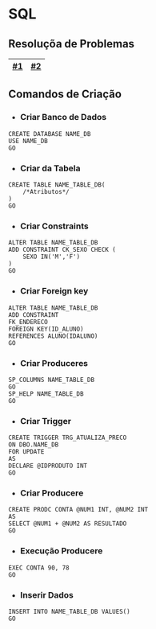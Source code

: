 # SQL

## Resoluçõa de Problemas

| [#1](https://github.com/JefersonMelo/13-SQL/tree/main/Atividades-Propostas) | [#2](https://github.com/JefersonMelo/01-URI/tree/master/09-SQL) |
| ------ | ------ |

## Comandos de Criação

- ### Criar Banco de Dados

```"
CREATE DATABASE NAME_DB
USE NAME_DB
GO
```

- ### Criar da Tabela

```"
CREATE TABLE NAME_TABLE_DB(
    /*Atributos*/
)
GO
```

- ### Criar Constraints

```"
ALTER TABLE NAME_TABLE_DB
ADD CONSTRAINT CK_SEXO CHECK (
    SEXO IN('M','F')
)
GO
```

- ### Criar Foreign key

```"
ALTER TABLE NAME_TABLE_DB 
ADD CONSTRAINT 
FK_ENDERECO
FOREIGN KEY(ID_ALUNO) 
REFERENCES ALUNO(IDALUNO)
GO
```

- ### Criar Produceres

```"
SP_COLUMNS NAME_TABLE_DB 
GO
SP_HELP NAME_TABLE_DB 
GO
```

- ### Criar Trigger

```"
CREATE TRIGGER TRG_ATUALIZA_PRECO
ON DBO.NAME_DB
FOR UPDATE
AS
DECLARE @IDPRODUTO INT
GO
```

- ### Criar Producere

```"
CREATE PRODC CONTA @NUM1 INT, @NUM2 INT
AS
SELECT @NUM1 + @NUM2 AS RESULTADO
GO
```

- ### Execução Producere

```"
EXEC CONTA 90, 78
GO
```

- ### Inserir Dados

```"
INSERT INTO NAME_TABLE_DB VALUES()
GO
```
